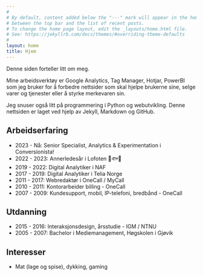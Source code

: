 ```yaml
---
#
# By default, content added below the "---" mark will appear in the home page
# between the top bar and the list of recent posts.
# To change the home page layout, edit the _layouts/home.html file.
# See: https://jekyllrb.com/docs/themes/#overriding-theme-defaults
#
layout: home
title: Hjem
---
```

Denne siden forteller litt om meg.

Mine arbeidsverktøy er Google Analytics, Tag Manager, Hotjar, PowerBI som jeg bruker for å forbedre nettsider som skal hjelpe brukerne sine, selge varer og tjenester eller å styrke merkevaren sin. 

Jeg snuser også litt på programmering i Python og webutvikling. Denne nettsiden er laget ved hjelp av Jekyll, Markdown og GitHub.  

## Arbeidserfaring
* 2023 - Nå:    Senior Specialist, Analytics & Experimentation i Conversionista!
* 2022 - 2023:  Annerledesår i Lofoten 🌄🐟🌊
* 2019 - 2022:  Digital Analytiker i NAF
* 2017 - 2019:  Digital Analytiker i Telia Norge
* 2011 - 2017:  Webredaktør i OneCall / MyCall
* 2010 - 2011:  Kontorarbeider billing - OneCall
* 2007 - 2009:  Kundesupport, mobil, IP-telefoni, bredbånd - OneCall

## Utdanning
* 2015 - 2016: Interaksjonsdesign, årsstudie - IGM / NTNU
* 2005 - 2007: Bachelor i Mediemanagement, Høgskolen i Gjøvik

## Interesser
- Mat (lage og spise), dykking, gaming

